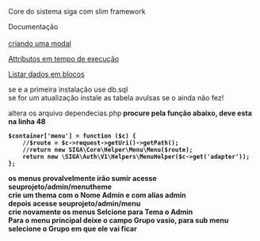 Core do sistema siga com slim framework


Documentação<br><br>
<a href="https://github.com/SigaSmart/slim-core/blob/master/doc/Modal.md">criando uma modal</a>
<p>
<a href="https://github.com/SigaSmart/slim-core/blob/master/doc/Form-Attr.md">Attributos em tempo de execução</a>
<p>
<a href="https://github.com/SigaSmart/slim-core/blob/master/doc/listar-em-blocos.md">Listar dados em blocos</a>


<p>
se e a primeira instalação use db.sql<br>
se for um atualização instale as tabela avulsas se o ainda não fez!

<p>
 
 altera os arquivo dependecias.php<b>
 procure pela função abaixo, deve esta na linha 48 
 <br>
 ``` 
 $container['menu'] = function ($c) {
     //$route = $c->request->getUri()->getPath();
     //return new SIGA\Core\Helper\Menu\Menu($route);
     return new \SIGA\Auth\V1\Helpers\MenuHelper($c->get('adapter'));
 };
 
 ```
 os menus provalvelmente irão sumir acesse seuprojeto/admin/menutheme<br>
 crie um thema com o Nome Admin e com alias admin
 <br>
 depois acesse seuprojeto/admin/menu
 <br>
 crie novamente os menus Selcione para Tema o Admin<br>
 Para o menu principal deixe o campo Grupo vasio, para sub menu selecione o Grupo em que ele vai ficar